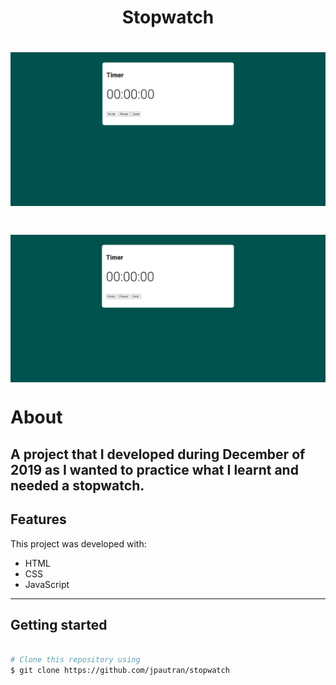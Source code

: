 <h1 align="center">
    Stopwatch
</h1>

<h1>
<img src ="assets/img/stopwatchMain.png">
</h1>

<h1>
<img src="assets/img/stopwatch.gif" align="center">
</h1>

# About
A project that I developed during December of 2019 as I wanted to practice what I learnt and needed a stopwatch.
---

## Features
This project was developed with:
- HTML
- CSS
- JavaScript

---

## Getting started
```bash

# Clone this repository using
$ git clone https://github.com/jpautran/stopwatch

```
